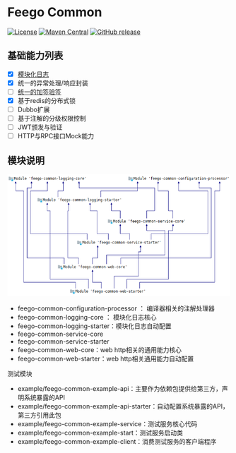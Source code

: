 # Feego Common

[![License](https://img.shields.io/badge/license-Apache%202-blue.svg)](https://www.apache.org/licenses/LICENSE-2.0)
[![Maven Central](https://maven-badges.herokuapp.com/maven-central/io.github.lvyahui8/feego-common-web-starter/badge.svg)](https://maven-badges.herokuapp.com/maven-central/io.github.lvyahui8/feego-common-web-starter)
[![GitHub release](https://img.shields.io/github/release/lvyahui8/feego-common.svg)](https://github.com/lvyahui8/feego-common/releases)

## 基础能力列表

- [x] [模块化日志](/doc/logging.md)
- [x] 统一的异常处理/响应封装
- [ ] [统一的加签验签](/doc/signature.md)
- [x] 基于redis的分布式锁
- [ ] Dubbo扩展
- [ ] 基于注解的分级权限控制
- [ ] JWT颁发与验证
- [ ] HTTP与RPC接口Mock能力

## 模块说明

![image-20200321011604351](readme.assets/image-20200321011604351.png)

- feego-common-configuration-processor ： 编译器相关的注解处理器
- feego-common-logging-core ： 模块化日志核心
- feego-common-logging-starter：模块化日志自动配置
- feego-common-service-core
- feego-common-service-starter
- feego-common-web-core：web http相关的通用能力核心
- feego-common-web-starter：web http相关通用能力自动配置

测试模块

- example/feego-common-example-api：主要作为依赖包提供给第三方，声明系统暴露的API
- example/feego-common-example-api-starter：自动配置系统暴露的API，第三方引用此包
- example/feego-common-example-service：测试服务核心代码
- example/feego-common-example-start：测试服务启动类
- example/feego-common-example-client：消费测试服务的客户端程序
